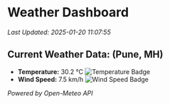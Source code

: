 
# Weather Dashboard

_Last Updated: 2025-01-20 11:07:55_

## Current Weather Data: (Pune, MH)
- **Temperature:** 30.2 °C ![Temperature Badge](https://img.shields.io/badge/Temperature-High%20Temp-orange)
- **Wind Speed:** 7.5 km/h ![Wind Speed Badge](https://img.shields.io/badge/Wind%20Speed-Low%20Wind-blue)

*Powered by Open-Meteo API*
